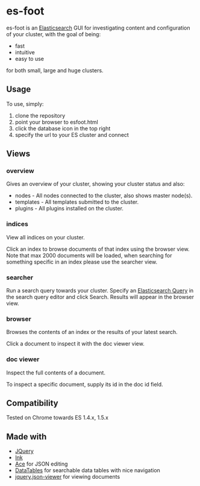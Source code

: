 # es-foot

es-foot is an [Elasticsearch](https://www.elastic.co/products/elasticsearch) GUI for investigating content and configuration of your cluster, with the goal of being:

 * fast
 * intuitive
 * easy to use

for both small, large and huge clusters.


## Usage

To use, simply:

 1. clone the repository
 1. point your browser to esfoot.html
 2. click the database icon in the top right
 3. specify the url to your ES cluster and connect


## Views

### overview

Gives an overview of your cluster, showing your cluster status and also:

 * nodes - All nodes connected to the cluster, also shows master node(s).
 * templates - All templates submitted to the cluster.
 * plugins - All plugins installed on the cluster.

### indices

View all indices on your cluster.

Click an index to browse documents of that index using the browser view. Note that max 2000 documents will be loaded, when searching for something specific in an index please use the searcher view.

### searcher

Run a search query towards your cluster. Specify an [Elasticsearch Query](https://www.elastic.co/guide/en/elasticsearch/reference/current/query-dsl-match-query.html) in the search query editor and click Search. Results will appear in the browser view.

### browser

Browses the contents of an index or the results of your latest search.

Click a document to inspect it with the doc viewer view.

### doc viewer

Inspect the full contents of a document.

To inspect a specific document, supply its id in the doc id field.


## Compatibility

Tested on Chrome towards ES 1.4.x, 1.5.x

## Made with

 * [JQuery](https://jquery.com/)
 * [Ink](http://ink.sapo.pt/) 
 * [Ace](http://ace.c9.io/) for JSON editing
 * [DataTables](https://www.datatables.net/) for searchable data tables with nice navigation
 * [jquery.json-viewer](https://www.npmjs.com/package/jquery.json-viewer) for viewing documents
